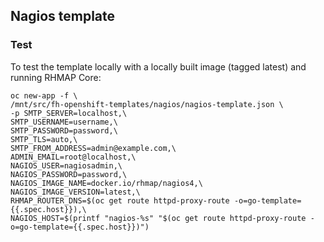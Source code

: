 ## Nagios template

### Test

To test the template locally with a locally built image (tagged latest) and running RHMAP Core:

```
oc new-app -f \
/mnt/src/fh-openshift-templates/nagios/nagios-template.json \
-p SMTP_SERVER=localhost,\
SMTP_USERNAME=username,\
SMTP_PASSWORD=password,\
SMTP_TLS=auto,\
SMTP_FROM_ADDRESS=admin@example.com,\
ADMIN_EMAIL=root@localhost,\
NAGIOS_USER=nagiosadmin,\
NAGIOS_PASSWORD=password,\
NAGIOS_IMAGE_NAME=docker.io/rhmap/nagios4,\
NAGIOS_IMAGE_VERSION=latest,\
RHMAP_ROUTER_DNS=$(oc get route httpd-proxy-route -o=go-template={{.spec.host}}),\
NAGIOS_HOST=$(printf "nagios-%s" "$(oc get route httpd-proxy-route -o=go-template={{.spec.host}})")
```